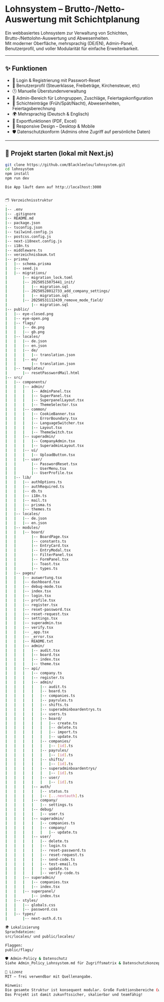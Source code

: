 # Lohnsystem – Brutto-/Netto-Auswertung mit Schichtplanung

Ein webbasiertes Lohnsystem zur Verwaltung von Schichten, Brutto-/Nettolohn-Auswertung und Abwesenheiten.  
Mit moderner Oberfläche, mehrsprachig (DE/EN), Admin-Panel, Benutzerprofil, und voller Modularität für einfache Erweiterbarkeit.

---

## ✨ Funktionen

- 🔐 Login & Registrierung mit Passwort-Reset
- 👤 Benutzerprofil (Steuerklasse, Freibeträge, Kirchensteuer, etc)
- 🕒 Manuelle Überstundenverwaltung
- 💼 Admin-Bereich für Lohngruppen, Zuschläge, Feiertagskonfiguration
- 📅 Schichteinträge (Früh/Spät/Nacht), Abwesenheiten, Feiertagsberechnung
- 🌍 Mehrsprachig (Deutsch & Englisch)
- 📄 Exportfunktionen (PDF, Excel)
- 📱 Responsive Design – Desktop & Mobile
- 🛡️ Datenschutzkonform (Admins ohne Zugriff auf persönliche Daten)

---

## 🚀 Projekt starten (lokal mit Next.js)

```bash
git clone https://github.com/Blackleelou/lohnsystem.git
cd lohnsystem
npm install
npm run dev

Die App läuft dann auf http://localhost:3000


🗂️ Verzeichnisstruktur
.
|-- .env
|-- .gitignore
|-- README.md
|-- package.json
|-- tsconfig.json
|-- tailwind.config.js
|-- postcss.config.js
|-- next-i18next.config.js
|-- i18n.ts
|-- middleware.ts
|-- verzeichnisbaum.txt
|-- prisma/
|   |-- schema.prisma
|   |-- seed.js
|   |-- migrations/
|       |-- migration_lock.toml
|       |-- 20250515075441_init/
|       |   |-- migration.sql
|       |-- 20250528012733_add_company_settings/
|       |   |-- migration.sql
|       |-- 20250531112439_remove_mode_field/
|           |-- migration.sql
|-- public/
|   |-- eye-closed.png
|   |-- eye-open.png
|   |-- flags/
|   |   |-- de.png
|   |   |-- gb.png
|   |-- locales/
|   |   |-- de.json
|   |   |-- en.json
|   |   |-- de/
|   |   |   |-- translation.json
|   |   |-- en/
|   |       |-- translation.json
|   |-- templates/
|       |-- resetPasswordMail.html
|-- src/
|   |-- components/
|   |   |-- admin/
|   |   |   |-- AdminPanel.tsx
|   |   |   |-- SuperPanel.tsx
|   |   |   |-- SuperpanelLayout.tsx
|   |   |   |-- ThemeSelector.tsx
|   |   |-- common/
|   |   |   |-- CookieBanner.tsx
|   |   |   |-- ErrorBoundary.tsx
|   |   |   |-- LanguageSwitcher.tsx
|   |   |   |-- Layout.tsx
|   |   |   |-- ThemeSwitch.tsx
|   |   |-- superadmin/
|   |   |   |-- CompanyAdmin.tsx
|   |   |   |-- SuperadminLayout.tsx
|   |   |-- ui/
|   |   |   |-- UploadButton.tsx
|   |   |-- user/
|   |       |-- PasswordReset.tsx
|   |       |-- UserMenu.tsx
|   |       |-- UserProfile.tsx
|   |-- lib/
|   |   |-- authOptions.ts
|   |   |-- authRequired.ts
|   |   |-- db.ts
|   |   |-- i18n.ts
|   |   |-- mail.ts
|   |   |-- prisma.ts
|   |   |-- themes.ts
|   |-- locales/
|   |   |-- de.json
|   |   |-- en.json
|   |-- modules/
|   |   |-- board/
|   |       |-- BoardPage.tsx
|   |       |-- constants.ts
|   |       |-- EntryCard.tsx
|   |       |-- EntryModal.tsx
|   |       |-- FilterPanel.tsx
|   |       |-- FormPanel.tsx
|   |       |-- Toast.tsx
|   |       |-- types.ts
|   |-- pages/
|   |   |-- auswertung.tsx
|   |   |-- dashboard.tsx
|   |   |-- debug-mode.tsx
|   |   |-- index.tsx
|   |   |-- login.tsx
|   |   |-- profile.tsx
|   |   |-- register.tsx
|   |   |-- reset-password.tsx
|   |   |-- reset-request.tsx
|   |   |-- settings.tsx
|   |   |-- superadmin.tsx
|   |   |-- verify.tsx
|   |   |-- _app.tsx
|   |   |-- _error.tsx
|   |   |-- README.txt
|   |   |-- admin/
|   |   |   |-- audit.tsx
|   |   |   |-- board.tsx
|   |   |   |-- index.tsx
|   |   |   |-- theme.tsx
|   |   |-- api/
|   |   |   |-- company.ts
|   |   |   |-- register.ts
|   |   |   |-- admin/
|   |   |   |   |-- audit.ts
|   |   |   |   |-- board.ts
|   |   |   |   |-- companies.ts
|   |   |   |   |-- payrules.ts
|   |   |   |   |-- shifts.ts
|   |   |   |   |-- superadminboardentrys.ts
|   |   |   |   |-- users.ts
|   |   |   |   |-- board/
|   |   |   |   |   |-- create.ts
|   |   |   |   |   |-- delete.ts
|   |   |   |   |   |-- import.ts
|   |   |   |   |   |-- update.ts
|   |   |   |   |-- companies/
|   |   |   |   |   |-- [id].ts
|   |   |   |   |-- payrules/
|   |   |   |   |   |-- [id].ts
|   |   |   |   |-- shifts/
|   |   |   |   |   |-- [id].ts
|   |   |   |   |-- superadminboardentrys/
|   |   |   |   |   |-- [id].ts
|   |   |   |   |-- user/
|   |   |   |   |   |-- [id].ts
|   |   |   |-- auth/
|   |   |   |   |-- status.ts
|   |   |   |   |-- [...nextauth].ts
|   |   |   |-- company/
|   |   |   |   |-- settings.ts
|   |   |   |-- debug/
|   |   |   |   |-- user.ts
|   |   |   |-- superadmin/
|   |   |   |   |-- companies.ts
|   |   |   |   |-- company/
|   |   |   |   |   |-- update.ts
|   |   |   |-- user/
|   |   |   |   |-- delete.ts
|   |   |   |   |-- login.ts
|   |   |   |   |-- reset-password.ts
|   |   |   |   |-- reset-request.ts
|   |   |   |   |-- send-code.ts
|   |   |   |   |-- test-email.ts
|   |   |   |   |-- update.ts
|   |   |   |   |-- verify-code.ts
|   |   |-- superadmin/
|   |   |   |-- companies.tsx
|   |   |   |-- index.tsx
|   |   |-- superpanel/
|   |       |-- index.tsx
|   |-- styles/
|   |   |-- globals.css
|   |   |-- password.css
|   |-- types/
|       |-- next-auth.d.ts

🌍 Lokalisierung
Sprachdateien:
src/locales/ und public/locales/

Flaggen:
public/flags/

🛡️ Admin-Policy & Datenschutz
Siehe Admin_Policy_Lohnsystem.md für Zugriffsmatrix & Datenschutzkonzept.

📄 Lizenz
MIT – frei verwendbar mit Quellenangabe.

Hinweis:
Die gesamte Struktur ist konsequent modular. Große Funktionsbereiche (wie Board) sind unter src/modules/ gekapselt, UI-Komponenten nach Verantwortlichkeit sortiert.
Das Projekt ist damit zukunftssicher, skalierbar und teamfähig!
